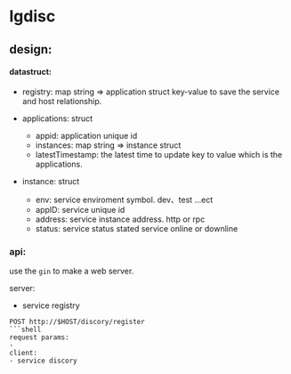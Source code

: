 # lgdisc
## design:
#### datastruct:

- registry: map string => application struct
key-value to save the service and host relationship.

- applications: struct
  - appid: application unique id
  - instances: map string => instance struct
  - latestTimestamp: the latest time to update
key to value which is the applications.

- instance: struct
  - env: service enviroment symbol. dev、test ...ect
  - appID: service unique id
  - address: service instance address. http or rpc
  - status: service status stated service online or downline

### api:
use the `gin` to make a web server.

server:
- service registry
```
POST http://$HOST/discory/register
```shell
request params:
- 
client:
- service discory
